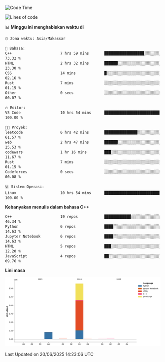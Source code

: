 <!--START_SECTION:waka-->
![Code Time](http://img.shields.io/badge/Code%20Time-286%20hrs%2024%20mins-blue)

![Lines of code](https://img.shields.io/badge/Sejak%20Hello%20World%20aku%20telah%20menulis-1.9%20million%20baris%20kode-blue)

📊 **Minggu ini menghabiskan waktu di** 

```text
🕑︎ Zona waktu: Asia/Makassar

💬 Bahasa: 
C++                      7 hrs 59 mins       ██████████████████░░░░░░░   73.32 % 
HTML                     2 hrs 32 mins       ██████░░░░░░░░░░░░░░░░░░░   23.30 % 
CSS                      14 mins             █░░░░░░░░░░░░░░░░░░░░░░░░   02.16 % 
Rust                     7 mins              ░░░░░░░░░░░░░░░░░░░░░░░░░   01.15 % 
Other                    0 secs              ░░░░░░░░░░░░░░░░░░░░░░░░░   00.07 % 

🔥 Editor: 
VS Code                  10 hrs 54 mins      █████████████████████████   100.00 % 

🐱‍💻 Proyek: 
leetcode                 6 hrs 42 mins       ███████████████░░░░░░░░░░   61.57 % 
web                      2 hrs 47 mins       ██████░░░░░░░░░░░░░░░░░░░   25.53 % 
codewars                 1 hr 16 mins        ███░░░░░░░░░░░░░░░░░░░░░░   11.67 % 
Rust                     7 mins              ░░░░░░░░░░░░░░░░░░░░░░░░░   01.15 % 
Codeforces               0 secs              ░░░░░░░░░░░░░░░░░░░░░░░░░   00.08 % 

💻 Sistem Operasi: 
Linux                    10 hrs 54 mins      █████████████████████████   100.00 % 
```

**Kebanyakan menulis dalam bahasa C++** 

```text
C++                      19 repos            ████████████░░░░░░░░░░░░░   46.34 % 
Python                   6 repos             ████░░░░░░░░░░░░░░░░░░░░░   14.63 % 
Jupyter Notebook         6 repos             ████░░░░░░░░░░░░░░░░░░░░░   14.63 % 
HTML                     5 repos             ███░░░░░░░░░░░░░░░░░░░░░░   12.20 % 
JavaScript               4 repos             ██░░░░░░░░░░░░░░░░░░░░░░░   09.76 % 
```



**Lini masa**

![Lines of Code chart](https://raw.githubusercontent.com/yusuf601/yusuf601/main/assets/bar_graph.png)


 Last Updated on 20/06/2025 14:23:06 UTC
<!--END_SECTION:waka-->

